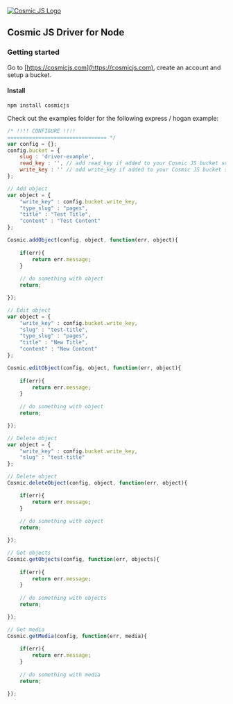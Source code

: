 [![Cosmic JS Logo](https://cosmicjs.com/images/marketing/logo-w-brand.jpg)](https://cosmicjs.com/)
## Cosmic JS Driver for Node

### Getting started
Go to [https://cosmicjs.com](https://cosmicjs.com), create an account and setup a bucket.

#### Install
```
npm install cosmicjs
```

Check out the examples folder for the following express / hogan example:

```javascript
/* !!!! CONFIGURE !!!!
================================ */
var config = {};
config.bucket = {
	slug : 'driver-example',
	read_key : '', // add read_key if added to your Cosmic JS bucket settings
	write_key : '' // add write_key if added to your Cosmic JS bucket settings
};

// Add object
var object = {
	"write_key" : config.bucket.write_key,
	"type_slug" : "pages",
	"title" : "Test Title",
	"content" : "Test Content"
};

Cosmic.addObject(config, object, function(err, object){
	
	if(err){
		return err.message;
	}
	
	// do something with object
	return;

});

// Edit object
var object = {
	"write_key" : config.bucket.write_key,
	"slug" : "test-title",
	"type_slug" : "pages",
	"title" : "New Title",
	"content" : "New Content"
};

Cosmic.editObject(config, object, function(err, object){
	
	if(err){
		return err.message;
	}
	
	// do something with object
	return;

});

// Delete object
var object = {
	"write_key" : config.bucket.write_key,
	"slug" : "test-title"
};

// Delete object
Cosmic.deleteObject(config, object, function(err, object){

	if(err){
		return err.message;
	}
	
	// do something with object
	return;

});

// Get objects
Cosmic.getObjects(config, function(err, objects){
				
	if(err){
		return err.message;
	}
	
	// do something with objects
	return;

});

// Get media
Cosmic.getMedia(config, function(err, media){
			
	if(err){
		return err.message;
	}
	
	// do something with media
	return;

});
```

